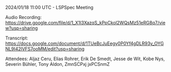 2024/01/18 11:00 UTC - LSPSpec Meeting

Audio Recording: https://drive.google.com/file/d/1_X1I3XazqS_kPpCkol2WQsMz51eRG8q7/view?usp=sharing

Transcript: https://docs.google.com/document/d/1TUeBcJuEegy0P0Yf4gDLR93y_OYGNL9I42lVFS7ooMM/edit?usp=sharing

Attendees: Aljaz Ceru, Elias Rohrer, Erik De Smedt, Jesse de Wit, Kobe Nys, Severin Bühler, Tony Aldon, ZmnSCPxj jxPCSnmZ
